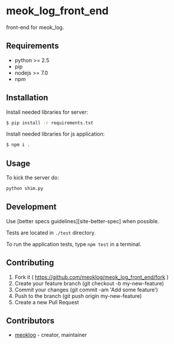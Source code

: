 # meok_log_front_end

front-end for meok_log.

## Requirements

+ python >= 2.5
+ pip
+ nodejs >= 7.0
+ npm

## Installation

Install needed libraries for server:
```bash
$ pip install -r requirements.txt
```

Install needed libraries for js application:
```bash
$ npm i .
```

## Usage

To kick the server do:
```bash
python shim.py
```

## Development

Use [better specs guidelines][site-better-spec] when possible.

Tests are located in ``./test`` directory.

To run the application tests, type ``npm test`` in a terminal.

## Contributing

1. Fork it ( https://github.com/meoklog/meok_log_front_end/fork )
2. Create your feature branch (git checkout -b my-new-feature)
3. Commit your changes (git commit -am 'Add some feature')
4. Push to the branch (git push origin my-new-feature)
5. Create a new Pull Request

## Contributors

- [meoklog](https://github.com/meoklog)  - creator, maintainer
